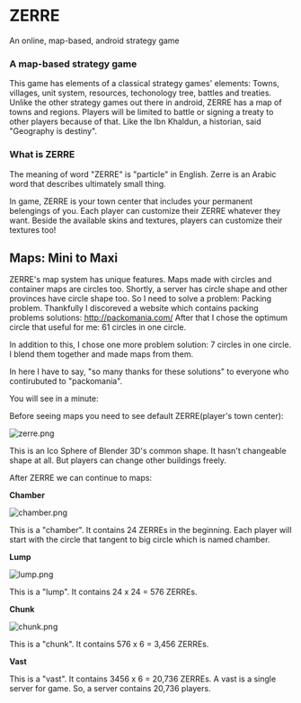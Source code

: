 # ZERRE
An online, map-based, android strategy game

### A map-based strategy game

This game has elements of a classical strategy games' elements: Towns, villages, unit system, resources, techonology tree, battles and treaties. Unlike the other strategy games out there in android, ZERRE has a map of towns and regions. Players will be limited to battle or signing a treaty to other players because of that. Like the Ibn Khaldun, a historian, said "Geography is destiny".

### What is ZERRE 

The meaning of word "ZERRE" is "particle" in English. Zerre is an Arabic word that describes ultimately small thing. 

In game, ZERRE is your town center that includes your permanent belengings of you. Each player can customize their ZERRE whatever they want. Beside the available skins and textures, players can customize their textures too!

## Maps: Mini to Maxi 

ZERRE's map system has unique features. Maps made with circles and container maps are circles too. Shortly, a server has circle shape and other provinces have circle shape too. So I need to solve a problem: Packing problem. Thankfully I discoreved a website which contains packing problems solutions: http://packomania.com/ After that I chose the optimum circle that useful for me: 61 circles in one circle. 

In addition to this, I chose one more problem solution: 7 circles in one circle. I blend them together and made maps from them. 

In here I have to say, "so many thanks for these solutions" to everyone who contirubuted to "packomania". 

You will see in a minute: 

Before seeing maps you need to see default ZERRE(player's town center):

![zerre.png](https://lh3.googleusercontent.com/x15lPraowZIjpvf1g44HzdbkHC68nPlHfxgiP-9hbQrV5oqzErVmi1LS2wEdX2CaKoSzh5aGXZgdvRI7vHlK2iY3u_fVA0YB_edrJJikeQ=w945-h522-no)

This is an Ico Sphere of Blender 3D's common shape. It hasn't changeable shape at all. But players can change other buildings freely.

After ZERRE we can continue to maps:

**Chamber**

![chamber.png](https://lh3.googleusercontent.com/AEflov6lR583rSS8LNwS4VXvFKK2CIwsKi_J5EMpm395VXY7m2TvSp7X9s_5QDFJ5f41qmkkCWGUtj0B8xOSQz1M_kzk3vBr7LAoZ6hWyw=w811-h694-no)

This is a "chamber". It contains 24 ZERREs in the beginning. Each player will start with the circle that  tangent to big circle which is named chamber. 

**Lump**

![lump.png](https://lh3.googleusercontent.com/RR3NdR4lEP2epTJEF4slGAN3KnYNLRl1N65lkE6zbK-ayk3Ue-jCWApnQ-JTylmigXx9wN_Brc0FVUyEqZXFbau1OZaE2xFBxUQ-6M232Q=w1600-h1200-no)

This is a "lump". It contains 24 x 24 = 576 ZERREs. 

**Chunk**

![chunk.png](https://lh3.googleusercontent.com/PV41t-yrnnIJTkMFFc4d-jUI-NBc1Hzk4oAck7qDm9o9ZHt3P3VH8mDX1xlMBpyD3iW1CuBKNhe9SKE1EwmFNnmsofM17rj8Flp-nKKtow=w2048-h1946-no)

This is a "chunk". It contains 576 x 6 = 3,456 ZERREs.

**Vast**



This is a "vast". It contains 3456 x 6 = 20,736 ZERREs. A vast is a single server for game. So, a server contains 20,736 players. 
